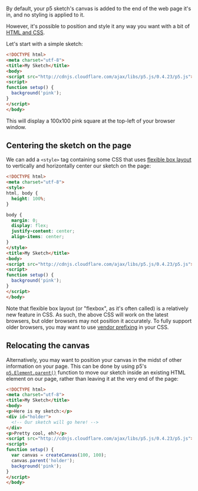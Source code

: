 <!--
  Hello editor!

  For more background on this tutorial, or to leave comments on it, see:

  https://github.com/processing/p5.js/issues/1333
-->

By default, your p5 sketch's canvas is added to the end of the web page it's in, and no styling is applied to it.

However, it's possible to position and style it any way you want with a bit of [HTML and CSS](Intro-to-HTML-and-CSS).

Let's start with a simple sketch:

```html
<!DOCTYPE html>
<meta charset="utf-8">
<title>My Sketch</title>
<body>
<script src="http://cdnjs.cloudflare.com/ajax/libs/p5.js/0.4.23/p5.js"></script>
<script>
function setup() {
  background('pink');
}
</script>
</body>
```

This will display a 100x100 pink square at the top-left of your browser window.

## Centering the sketch on the page

We can add a `<style>` tag containing some CSS that uses [flexible box layout](https://css-tricks.com/snippets/css/a-guide-to-flexbox/) to vertically and horizontally center our sketch on the page:

```html
<!DOCTYPE html>
<meta charset="utf-8">
<style>
html, body {
  height: 100%;
}

body {
  margin: 0;
  display: flex;
  justify-content: center;
  align-items: center;
}
</style>
<title>My Sketch</title>
<body>
<script src="http://cdnjs.cloudflare.com/ajax/libs/p5.js/0.4.23/p5.js"></script>
<script>
function setup() {
  background('pink');
}
</script>
</body>
```

Note that flexible box layout (or "flexbox", as it's often called) is a relatively new feature in CSS. As such, the above CSS will work on the latest browsers, but older browsers may not position it accurately. To fully support older browsers, you may want to use [vendor prefixing](http://shouldiprefix.com/#flexbox) in your CSS.

## Relocating the canvas

Alternatively, you may want to position your canvas in the midst of other information on your page. This can be done by using p5's [`p5.Element.parent()`](http://p5js.org/reference/#/p5.Element/parent) function to move our sketch inside an existing HTML element on our page, rather than leaving it at the very end of the page:

```html
<!DOCTYPE html>
<meta charset="utf-8">
<title>My Sketch</title>
<body>
<p>Here is my sketch:</p>
<div id="holder">
  <!-- Our sketch will go here! -->
</div>
<p>Pretty cool, eh?</p>
<script src="http://cdnjs.cloudflare.com/ajax/libs/p5.js/0.4.23/p5.js"></script>
<script>
function setup() {
  var canvas = createCanvas(100, 100);
  canvas.parent('holder');
  background('pink');
}
</script>
</body>
```

